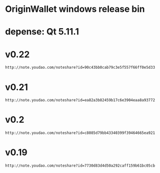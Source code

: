 # OriginWallet windows release bin

# depense: Qt 5.11.1

# v0.22
    http://note.youdao.com/noteshare?id=90c43bb0cab79c3e5f557f66ff0e5d33

# v0.21
    http://note.youdao.com/noteshare?id=ea82a3b82459b17c6e3904eaa8a93772

# v0.2
    http://note.youdao.com/noteshare?id=c8085d79bb43340399f39464665ea921

# v0.19
    http://note.youdao.com/noteshare?id=7730d83d4d50a292caff159b61bc05cb

